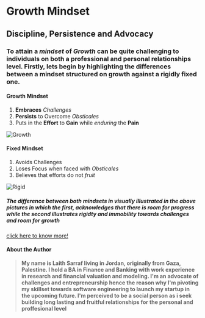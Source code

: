# **Growth Mindset**
## **Discipline**, **Persistence** **and** **Advocacy**

### **To attain a *mindset* of *Growth* can be quite challenging to individuals on both a professional and personal relationships level. Firstly, lets begin by highlighting the differences between a mindset structured on growth against a rigidly fixed one.**


#### **Growth** **Mindset**

1. **Embraces** *Challenges* 
2. **Persists** to Overcome *Obsticales* 
3. Puts in the **Effort** to **Gain** while *enduring* the **Pain**

![Growth](https://benisonmedia.com/wp-content/uploads/2021/02/MW-HR502_growth_20190918090433_ZQ.jpg)





#### **Fixed** **Mindset**

1. Avoids Challenges
2. Loses Focus when faced with *Obsticales*
3. Believes that efforts do not *fruit*

![Rigid](https://freerangestock.com/sample/135664/close-up-of-a-dark-brick-wall--black-bricks.jpg)


##### **The difference between both mindsets in visually illustrated in the above pictures in which the first, acknowledges that there is room for progress while the second illustrates rigidty and immobility towards challenges and room for growth**


[click here to know more!](https://www.atlassian.com/blog/inside-atlassian/growth-mindset)


#### About the Author
> **My name is Laith Sarraf living in Jordan, originally from Gaza, Palestine. I hold a BA in Finance and Banking with work experience in research and financial valuation and modeling. I'm an advocate of challenges and entrepreneurship hence the reason why I'm pivoting my skillset towards software engineering to launch my startup in the upcoming future. I'm perceived to be a social person as i seek building long lasting and fruitful relationships for the personal and proffesional level** 
